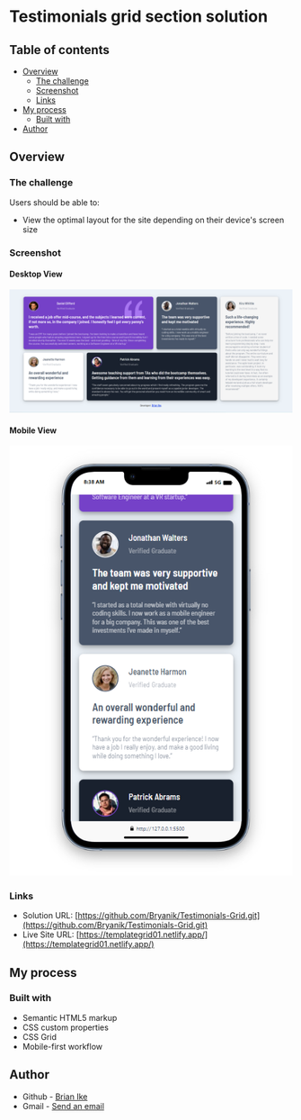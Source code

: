 # Testimonials grid section solution

## Table of contents

- [Overview](#overview)
  - [The challenge](#the-challenge)
  - [Screenshot](#screenshot)
  - [Links](#links)
- [My process](#my-process)
  - [Built with](#built-with)
- [Author](#author)

## Overview

### The challenge

Users should be able to:

- View the optimal layout for the site depending on their device's screen size

### Screenshot

#### Desktop View

![Screenshot](https://github.com/Bryanik/Testimonials-Grid/blob/main/images/Screenshot%202024-04-14%20083622.png?raw=true)

#### Mobile View

![Screenshot](https://github.com/Bryanik/Testimonials-Grid/blob/main/images/Screenshot%202024-04-14%20083912.png?raw=true)

### Links

- Solution URL: [https://github.com/Bryanik/Testimonials-Grid.git](https://github.com/Bryanik/Testimonials-Grid.git)
- Live Site URL: [https://templategrid01.netlify.app/](https://templategrid01.netlify.app/)

## My process

### Built with

- Semantic HTML5 markup
- CSS custom properties
- CSS Grid
- Mobile-first workflow

## Author

- Github - [Brian Ike](https://github.com/Bryanik)
- Gmail - [Send an email](mailto:bikechukwu2@gmail.com)
